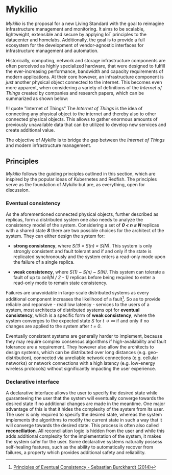 # Mykilio

_Mykilio_ is the proposal for a new Living Standard with the goal to reimagine infrastructure management and monitoring. It aims to be scalable, lightweight, extensible and secure by applying IoT principles to the datacenter and homelabs. Additionally, the goal is to provide a full ecosystem for the development of vendor-agnostic interfaces for infrastructure management and automation.

Historically, computing, network and storage infrastructure components are often perceived as highly specialized hardware, that were designed to fulfill the ever-increasing performance, bandwidth and capacity requirements of modern applications. At their core however, an infrastructure component is _just_ another physical object connected to the internet. This becomes even more apparent, when considering a variety of definitions of the _Internet of Things_ created by companies and research papers, which can be summarized as shown below:

<!-- prettier-ignore -->
!!! quote "Internet of Things"
    The _Internet of Things_ is the idea of connecting any physical object to the internet and thereby also to other connected physical objects. This allows to gather enormous amounts of previously unavailable data that can be utilized to develop new services and create additional value.

The objective of _Mykilio_ is to bridge the gap between the _Internet of Things_ and modern infrastructure management.

## Principles

_Mykilio_ follows the guiding principles outlined in this section, which are inspired by the popular ideas of Kubernetes and Redfish. The principles serve as the foundation of _Mykilio_ but are, as everything, open for discussion.

### Eventual consistency

As the aforementioned connected physical objects, further described as replicas, form a distributed system one also needs to analyze the consistency model of the system. Considering a set of **_0 &lt; n &leq; N_** replicas with a shared state **_S_** there are two possible choices for the architect of the system. They can either design the system for:

- **strong consistency**, where _S(1) = S(n) = S(N)_. This system is only strongly consistent and fault tolerant and if and only if the state is replicated synchronously and the system enters a read-only mode upon the failure of a single replica.

- **weak consistency**, where _S(1) ~ S(n) ~ S(N)_. This system can tolerate a fault of up to _ceil(N&nbsp;/&nbsp;2&nbsp;-&nbsp;1)_ replicas before being required to enter a read-only mode to remain state consistency.

Failures are unavoidable in large-scale distributed systems as every additional component increases the likelihood of a fault[^1]. So as to provide reliable and reponsive - read low latency - services to the users of a system, most architects of distributed systems opt for **eventual consistency**, which is a specific form of **weak consistency**, where the system converges to the expected state _S_ for _t &rarr; &infin;_ if and only if no changes are applied to the system after _t = 0_.

Eventually consistent systems are generally harder to implement, because they may require complex consensus algorithms if high-availability and fault tolerance are a requirement. They however also allow the architects to design systems, which can be distributed over long distances (e.g. geo-distribution), connected via unreliable network connections (e.g. cellular networks) or network connections with a high latency (e.g. low-energy wireless protocols) without significantly impacting the user experience.

### Declarative interface

A declarative interface allows the user to specify the desired state while guaranteeing the user that the system will eventually converge towards the desired state if no additional changes are made in the meantime. One major advantage of this is that it hides the complexity of the system from its user. The user is only required to specify the desired state, whereas the system implements the algorithms to modify the current state in such a way that it will converge towards the desired state. This process is often also called **reconciliation**. All reconciliation logic is hidden from the user and while this adds additional complexity for the implementation of the system, it makes the system safer for the user. Some declarative systems naturally possess self-healing features, such as the ability to automatically recover from failures, a property which provides additional safety and reliability.

<!-- Glossary -->

[^1]: [Principles of Eventual Consistency - Sebastian Burckhardt (2014)](https://www.microsoft.com/en-us/research/wp-content/uploads/2016/02/final-printversion-10-5-14.pdf)
